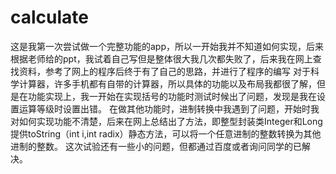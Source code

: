 # calculate
这是我第一次尝试做一个完整功能的app，所以一开始我并不知道如何实现，后来根据老师给的ppt，我试着自己写但是整体很大我几次都失败了，后来我在网上查找资料，参考了网上的程序后终于有了自己的思路，并进行了程序的编写
对于科学计算器，许多手机都有自带的计算器，所以具体的功能以及布局我都很了解，但是在功能实现上，我一开始在实现括号的功能时测试时候出了问题，发现是我在设置运算等级时设置出错。
在做其他功能时，进制转换中我遇到了问题，开始时我对如何实现功能不清楚，后来在网上总结出了方法，即整型封装类Integer和Long提供toString（int i,int radix）静态方法，可以将一个任意进制的整数转换为其他进制的整数。
这次试验还有一些小的问题，但都通过百度或者询问同学的已解决。
